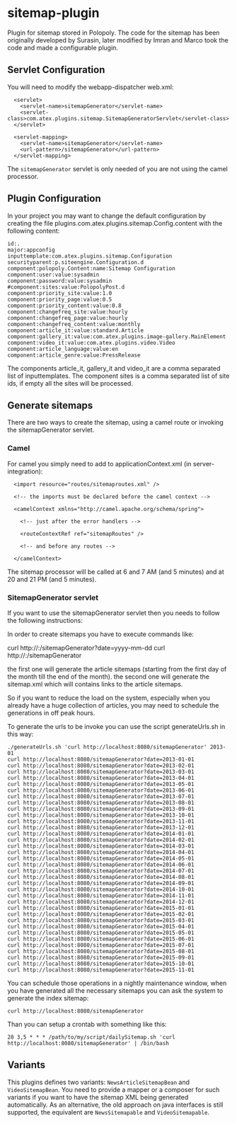 sitemap-plugin
============

Plugin for sitemap stored in Polopoly.
The code for the sitemap has been originally developed by Surasin, later modified by Imran and Marco took the code and made a configurable plugin.

## Servlet Configuration

You will need to modify the webapp-dispatcher web.xml:

```
  <servlet>
    <servlet-name>sitemapGenerator</servlet-name>
    <servlet-class>com.atex.plugins.sitemap.SitemapGeneratorServlet</servlet-class>
  </servlet>

  <servlet-mapping>
    <servlet-name>sitemapGenerator</servlet-name>
    <url-pattern>/sitemapGenerator</url-pattern>
  </servlet-mapping>
```

The `sitemapGenerator` servlet is only needed of you are not using the camel processor.

## Plugin Configuration

In your project you may want to change the default configuration by creating the file plugins.com.atex.plugins.sitemap.Config.content with the following content:

```
id:.
major:appconfig
inputtemplate:com.atex.plugins.sitemap.Configuration
securityparent:p.siteengine.Configuration.d
component:polopoly.Content:name:Sitemap Configuration
component:user:value:sysadmin
component:password:value:sysadmin
#component:sites:value:PolopolyPost.d
component:priority_site:value:1.0
component:priority_page:value:0.5
component:priority_content:value:0.8
component:changefreq_site:value:hourly
component:changefreq_page:value:hourly
component:changefreq_content:value:monthly
component:article_it:value:standard.Article
component:gallery_it:value:com.atex.plugins.image-gallery.MainElement
component:video_it:value:com.atex.plugins.video.Video
component:article_language:value:en
component:article_genre:value:PressRelease
```

The components article_it, gallery_it and video_it are a comma separated list of inputtemplates.
The component sites is a comma separated list of site ids, if empty all the sites will be processed.

## Generate sitemaps

There are two ways to create the sitemap, using a camel route or invoking the sitemapGenerator servlet.

### Camel

For camel you simply need to add to applicationContext.xml (in server-integration):

```
  <import resource="routes/sitemaproutes.xml" />
  
  <!-- the imports must be declared before the camel context -->
  
  <camelContext xmlns="http://camel.apache.org/schema/spring">
  
    <!-- just after the error handlers -->
  
    <routeContextRef ref="sitemapRoutes" />
    
    <!-- and before any routes -->
    
  </camelContext>
```

The sitemap processor will be called at 6 and 7 AM (and 5 minutes) and at 20 and 21 PM (and 5 minutes).

### SitemapGenerator servlet
If you want to use the sitemapGenerator servlet then you needs to follow the following instructions:  

In order to create sitemaps you have to execute commands like:

curl http://<ip gui>:<port gui>/sitemapGenerator?date=yyyy-mm-dd
curl http://<ip gui>:<port gui>/sitemapGenerator

the first one will generate the article sitemaps (starting from the first day of the month till the end of the month).
the second one will generate the sitemap.xml which will contains links to the article sitemaps.

So if you want to reduce the load on the system, especially when you already have a huge collection of articles, you may need to schedule the generations in off peak hours.

To generate the urls to be invoke you can use the script generateUrls.sh in this way:

```
./generateUrls.sh 'curl http://localhost:8080/sitemapGenerator' 2013-01
curl http://localhost:8080/sitemapGenerator?date=2013-01-01
curl http://localhost:8080/sitemapGenerator?date=2013-02-01
curl http://localhost:8080/sitemapGenerator?date=2013-03-01
curl http://localhost:8080/sitemapGenerator?date=2013-04-01
curl http://localhost:8080/sitemapGenerator?date=2013-05-01
curl http://localhost:8080/sitemapGenerator?date=2013-06-01
curl http://localhost:8080/sitemapGenerator?date=2013-07-01
curl http://localhost:8080/sitemapGenerator?date=2013-08-01
curl http://localhost:8080/sitemapGenerator?date=2013-09-01
curl http://localhost:8080/sitemapGenerator?date=2013-10-01
curl http://localhost:8080/sitemapGenerator?date=2013-11-01
curl http://localhost:8080/sitemapGenerator?date=2013-12-01
curl http://localhost:8080/sitemapGenerator?date=2014-01-01
curl http://localhost:8080/sitemapGenerator?date=2014-02-01
curl http://localhost:8080/sitemapGenerator?date=2014-03-01
curl http://localhost:8080/sitemapGenerator?date=2014-04-01
curl http://localhost:8080/sitemapGenerator?date=2014-05-01
curl http://localhost:8080/sitemapGenerator?date=2014-06-01
curl http://localhost:8080/sitemapGenerator?date=2014-07-01
curl http://localhost:8080/sitemapGenerator?date=2014-08-01
curl http://localhost:8080/sitemapGenerator?date=2014-09-01
curl http://localhost:8080/sitemapGenerator?date=2014-10-01
curl http://localhost:8080/sitemapGenerator?date=2014-11-01
curl http://localhost:8080/sitemapGenerator?date=2014-12-01
curl http://localhost:8080/sitemapGenerator?date=2015-01-01
curl http://localhost:8080/sitemapGenerator?date=2015-02-01
curl http://localhost:8080/sitemapGenerator?date=2015-03-01
curl http://localhost:8080/sitemapGenerator?date=2015-04-01
curl http://localhost:8080/sitemapGenerator?date=2015-05-01
curl http://localhost:8080/sitemapGenerator?date=2015-06-01
curl http://localhost:8080/sitemapGenerator?date=2015-07-01
curl http://localhost:8080/sitemapGenerator?date=2015-08-01
curl http://localhost:8080/sitemapGenerator?date=2015-09-01
curl http://localhost:8080/sitemapGenerator?date=2015-10-01
curl http://localhost:8080/sitemapGenerator?date=2015-11-01
```

You can schedule those operations in a nightly maintenance window, when you have generated all the necessary sitemaps you can ask the system to generate the index sitemap:

```
curl http://localhost:8080/sitemapGenerator
```

Than you can setup a crontab with something like this:

```
20 3,5 * * * /path/to/my/script/dailySitemap.sh 'curl http://localhost:8080/sitemapGenerator' | /bin/bash
```

## Variants

This plugins defines two variants: `NewsArticleSitemapBean` and `VideoSitemapBean`.
You need to provide a mapper or a composer for such variants if you want to have the sitemap XML
being generated automatically. As an alternative, the old approach on java interfaces is still
supported, the equivalent are `NewsSitemapable` and `VideoSitemapable`.
